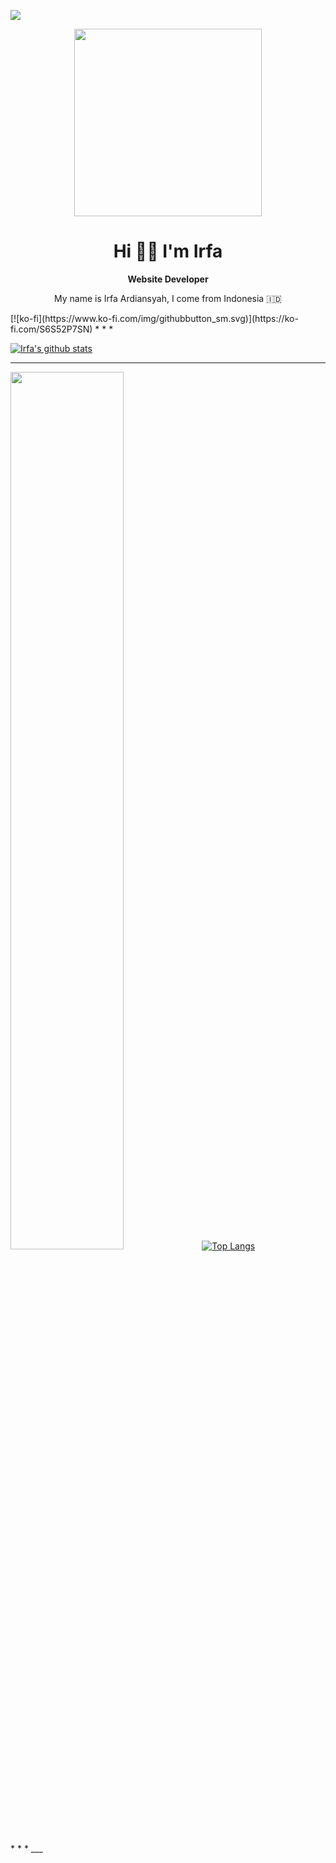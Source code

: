 <a href="https://github.com/irfaardy/"><img src="https://img.shields.io/static/v1?style=for-the-badge&label=irfaardy&message=%F0%9F%92%BB%20WEB%20DEVELOPER&color=lightblue"></a> <br>
<div align="center">
  <img width="300px" src="https://lh4.googleusercontent.com/proxy/hwsOeMeSCToxgoqTf8QwIRMOGOoiVt9pcedWkRIwxxXP9SaofKzwK3sWpTTu5mnL5L6GKTVdmfH8aamNe-KPqU71OdwMP_hr8cbNg2wmEyg1Fk1LOH5toMHSFTHBmUupM_d-=s0-d">
 <h1>Hi 👋🏼 I'm Irfa</h1>
  <strong>Website Developer</strong>
  <p>My name is Irfa Ardiansyah, I come from Indonesia 🇮🇩 </strong>
  </div>
[![ko-fi](https://www.ko-fi.com/img/githubbutton_sm.svg)](https://ko-fi.com/S6S52P7SN)
* * *

[![Irfa's github stats](https://github-readme-stats.vercel.app/api?username=irfaardy&theme=graywhite&count_private=true)](https://github.com/irfaardy)



* * *
<p align="center">
  
<a href="https://wakatime.com"><img width="60%" src="https://wakatime.com/share/@irfaardy/c5f7f4da-def0-4179-a88c-26f7089a093a.svg" /></a>
[![Top Langs](https://github-readme-stats.vercel.app/api/top-langs/?username=irfaardy&theme=graywhite&show_icons=true)](https://github.com/irfaardy)
  
  </p>
* * *
___


